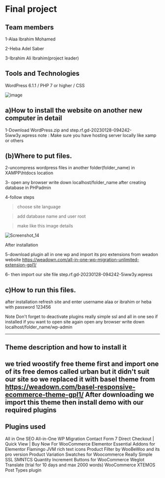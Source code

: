 # Final project

Team members
------------
1-Alaa Ibrahim Mohamed

2-Heba Adel Saber

3-Ibrahim Ali Ibrahim(project leader)

Tools and Technologies
----------------------
WordPress 6.1.1 / PHP 7 or higher / CSS

![image](https://user-images.githubusercontent.com/76784342/215273448-89ca4eb7-d3e5-4736-ba9b-7f328a089c12.png)


a)How to install the website on another new computer in detail 
---------------------------------------------------------------
1-Download WordPress.zip and step.rf.gd-20230128-094242-5iww3y.wpress
note : Make sure you have  hosting server locally like xamp or others

(b)Where to put files. 
----------------------
2-uncompress wordpress files  in another folder(folder_name) in XAMPP\htdocs location 

3- open any browser write down localhost/folder_name after creating database in PHPadmin

4-follow steps

>choose site language 

> add database name and user root

>make like this image details

![Screenshot_14](https://user-images.githubusercontent.com/76784342/215267211-37bbfa71-e334-423c-bcb8-e48f754c8fc9.png)

After installation 

5-download plugin all in one wp and import  its pro extensions from weadon website https://weadown.com/all-in-one-wp-migration-unlimited-extension-gpl1/

6- then import our site file step.rf.gd-20230128-094242-5iww3y.wpress


c)How to run this files.
-----------------------
after installation refresh site and enter username alaa or ibrahim or heba with password 123456

Note Don't forget to deactivate plugins really simple ssl and all in one seo if installed
if you want to open site again open any browser write down localhost/folder_name/wp-admin

----------------------------------------------------------------------------------------------
Theme description  and how to install it
-----------------------------------------
we tried woostify free theme first and import one of its free demos called urban  but it didn't suit our site so we replaced it with basel theme from https://weadown.com/basel-responsive-ecommerce-theme-gpl1/
After downloading we import this theme then install demo with our required plugins
-------------------------------------------------------------------------------------

Plugins used 
------------
All in One SEO 
All-in-One WP Migration
Contact Form 7
Direct Checkout | Quick View | Buy Now For WooCommerce
Elementor
Essential Addons for Elementor
Flamingo
JVM rich text icons
Product Filter by WooBeWoo and its pro version
Product Variation Swatches for Woocommerce
Really Simple SSL
SMNTCS Quantity Increment Buttons for WooCommerce
Weglot Translate (trial for 10 days and max 2000 words)
WooCommerce
XTEMOS Post Types plugin
